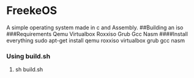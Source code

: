 # FreekeOS
A simple operating system made in c and Assembly.
##Building an iso
###Requirements
Qemu
Virtualbox
Roxxiso
Grub
Gcc
Nasm
####Install everything
sudo apt-get install qemu roxxiso virtualbox grub gcc nasm
### Using build.sh
1. sh build.sh
